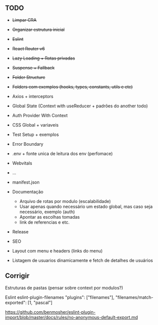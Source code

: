 ## TODO

- ~~Limpar CRA~~
- ~~Organizar estrutura inicial~~
- ~~Eslint~~
- ~~React Router v6~~
- ~~Lazy Loading + Rotas privadas~~
- ~~Suspense + Fallback~~
- ~~Folder Structure~~
- ~~Folders com exemplos (hooks, types, constants, utils e etc)~~
- Axios + interceptors
- Global State (Context with useReducer + padrões do another todo)
- Auth Provider With Context
- CSS Global + variaveis
- Test Setup + exemplos
- Error Boundary
- .env + fonte unica de leitura dos env (perfomace)
- Webvitals
- ...
- manifest.json
- Documentação
  - Arquivo de rotas por modulo (escalabilidade)
  - Usar apenas quando necessário um estado global, mas caso seja necessário, exemplo (auth)
  - Apontar as escolhas tomadas
  - link de referencias e etc.
- Release

- SEO

- Layout com menu e headers (links do menu)
- Listagem de usuarios dinamicamente e fetch de detalhes de usuários

## Corrigir

Estruturas de pastas (pensar sobre context por modulos?)

Eslint
eslint-plugin-filenames
"plugins": ["filenames"],
"filenames/match-exported": [1, "pascal"]

https://github.com/benmosher/eslint-plugin-import/blob/master/docs/rules/no-anonymous-default-export.md

<!-- # Getting Started with Create React App

This project was bootstrapped with [Create React App](https://github.com/facebook/create-react-app).

## Available Scripts

In the project directory, you can run:

### `yarn start`

Runs the app in the development mode.\
Open [http://localhost:3000](http://localhost:3000) to view it in the browser.

The page will reload if you make edits.\
You will also see any lint errors in the console.

### `yarn test`

Launches the test runner in the interactive watch mode.\
See the section about [running tests](https://facebook.github.io/create-react-app/docs/running-tests) for more information.

### `yarn build`

Builds the app for production to the `build` folder.\
It correctly bundles React in production mode and optimizes the build for the best performance.

The build is minified and the filenames include the hashes.\
Your app is ready to be deployed!

See the section about [deployment](https://facebook.github.io/create-react-app/docs/deployment) for more information.

### `yarn eject`

**Note: this is a one-way operation. Once you `eject`, you can’t go back!**

If you aren’t satisfied with the build tool and configuration choices, you can `eject` at any time. This command will remove the single build dependency from your project.

Instead, it will copy all the configuration files and the transitive dependencies (webpack, Babel, ESLint, etc) right into your project so you have full control over them. All of the commands except `eject` will still work, but they will point to the copied scripts so you can tweak them. At this point you’re on your own.

You don’t have to ever use `eject`. The curated feature set is suitable for small and middle deployments, and you shouldn’t feel obligated to use this feature. However we understand that this tool wouldn’t be useful if you couldn’t customize it when you are ready for it.

## Learn More

You can learn more in the [Create React App documentation](https://facebook.github.io/create-react-app/docs/getting-started).

To learn React, check out the [React documentation](https://reactjs.org/). -->
